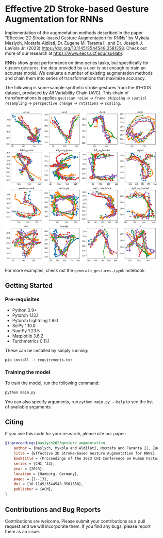 # Effective 2D Stroke-based Gesture Augmentation for RNNs

Implementation of the augmentation methods described in the paper "Effective 2D Stroke-based Gesture Augmentation for RNNs" by Mykola Maslych, Mostafa Aldilati, Dr. Eugene M. Taranta II, and Dr. Joseph J. LaViola Jr. (2023) <https://doi.org/10.1145/3544548.3581358>. Check out more of our research at <https://www.eecs.ucf.edu/isuelab/>.

RNNs show great performance on time-series tasks, but specifically for custom gestures, the data provided by a user is not enough to train an accurate model. We evaluate a number of existing augmentation methods and chain them into series of transformations that maximize accuracy.  

The following is some sample synthetic stroke gestures from the $1-GDS dataset, produced by All Variability Chain (AVC). This chain of transformations is applies `gaussian noise` -> `frame skipping` -> `spatial resampling` -> `perspective change` -> `rotations` -> `scaling`.

![Example of $1 gestures augmented using AVC chain](visualizations/avc.png)

For more examples, check out the `generate_gestures.ipynb` notebook.

## Getting Started

### Pre-requisites

* Python 3.9+
* Pytorch 1.13.1
* Pytorch Lightning 1.9.0
* SciPy 1.10.0
* NumPy 1.23.5
* Matplotlib 3.6.2
* Torchmetrics 0.11.1

These can be installed by simply running:

```bash
pip install -r requirements.txt
```

### Training the model

To train the model, run the following command:

```bash
python main.py
```

You can also specify arguments, run `python main.py --help` to see the list of available arguments.

## Citing

If you use this code for your research, please cite our paper:

```bibtex
@inproceedings{maslych2023gesture_augmentation,
    author = {Maslych, Mykola and Aldilati, Mostafa and Taranta II, Eugene M. and LaViola Jr., Joseph J.},
    title = {Effective 2D Stroke-based Gesture Augmentation for RNNs},
    booktitle = {Proceedings of the 2023 CHI Conference on Human Factors in Computing Systems},
    series = {CHI '23},
    year = {2023},
    location = {Hamburg, Germany},
    pages = {1--13},
    doi = {10.1145/3544548.3581358},
    publisher = {ACM},
}
```

## Contributions and Bug Reports

Contributions are welcome. Please submit your contributions as a pull request and we will incorporate them. If you find any bugs, please report them as an issue.
